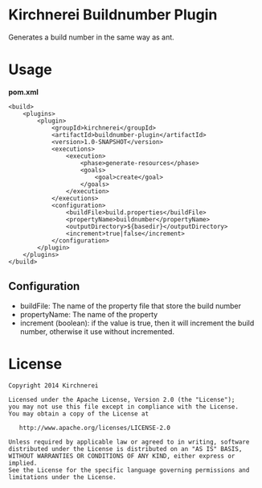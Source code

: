 
# Kirchnerei Buildnumber Plugin

Generates a build number in the same way as ant.

# Usage

**pom.xml**

	<build>
        <plugins>
            <plugin>
                <groupId>kirchnerei</groupId>
                <artifactId>buildnumber-plugin</artifactId>
                <version>1.0-SNAPSHOT</version>
                <executions>
                    <execution>
                        <phase>generate-resources</phase>
                        <goals>
                            <goal>create</goal>
                        </goals>
                    </execution>
                </executions>
                <configuration>
                    <buildFile>build.properties</buildFile>
                    <propertyName>buildnumber</propertyName>
                    <outputDirectory>${basedir}</outputDirectory>
                    <increment>true|false</increment>
                </configuration>
            </plugin>
        </plugins>
    </build>

## Configuration

+ buildFile: The name of the property file that store the build number
+ propertyName: The name of the property
+ increment (boolean): if the value is true, then it will increment the build number, otherwise
  it use without incremented.



# License


	Copyright 2014 Kirchnerei

	Licensed under the Apache License, Version 2.0 (the "License");
	you may not use this file except in compliance with the License.
	You may obtain a copy of the License at

	   http://www.apache.org/licenses/LICENSE-2.0

	Unless required by applicable law or agreed to in writing, software
	distributed under the License is distributed on an "AS IS" BASIS,
	WITHOUT WARRANTIES OR CONDITIONS OF ANY KIND, either express or implied.
	See the License for the specific language governing permissions and
	limitations under the License.

